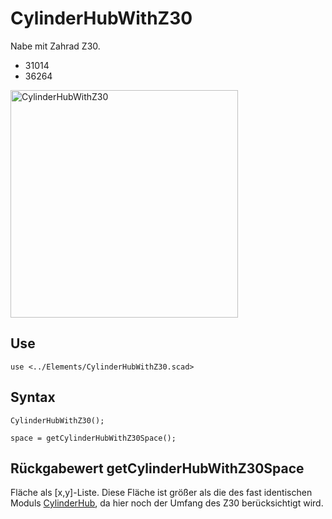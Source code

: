 # CylinderHubWithZ30

Nabe mit Zahrad Z30.

- 31014
- 36264

<img width="364" alt="CylinderHubWithZ30" src="https://user-images.githubusercontent.com/48654609/167249931-1b4425a7-d081-47e4-aacb-497402ccec94.png">

## Use
```
use <../Elements/CylinderHubWithZ30.scad>
```

## Syntax
```
CylinderHubWithZ30();

space = getCylinderHubWithZ30Space();
```

## Rückgabewert getCylinderHubWithZ30Space
Fläche als \[x,y]-Liste. Diese Fläche ist größer als die des fast identischen Moduls [CylinderHub](CylinderHub.md), da hier noch der Umfang des Z30 berücksichtigt wird.
